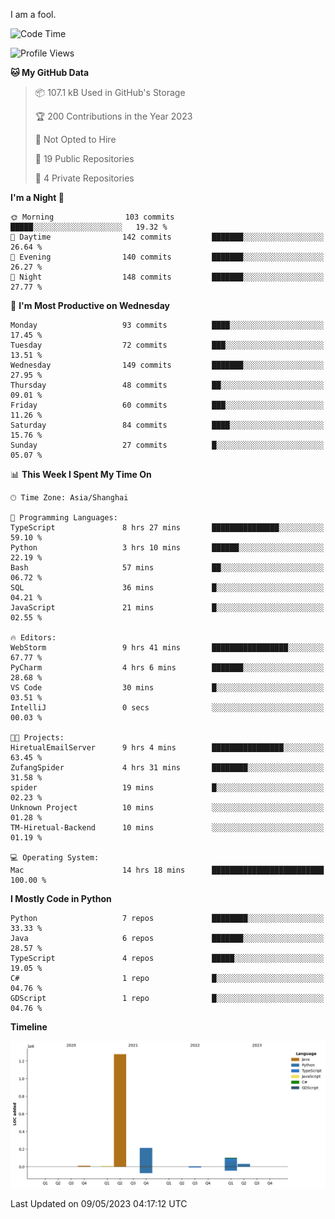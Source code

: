 I am a fool.

<!--START_SECTION:waka-->
![Code Time](http://img.shields.io/badge/Code%20Time-383%20hrs%2043%20mins-blue)

![Profile Views](http://img.shields.io/badge/Profile%20Views-21-blue)

**🐱 My GitHub Data** 

> 📦 107.1 kB Used in GitHub's Storage 
 > 
> 🏆 200 Contributions in the Year 2023
 > 
> 🚫 Not Opted to Hire
 > 
> 📜 19 Public Repositories 
 > 
> 🔑 4 Private Repositories 
 > 
**I'm a Night 🦉** 

```text
🌞 Morning                103 commits         █████░░░░░░░░░░░░░░░░░░░░   19.32 % 
🌆 Daytime                142 commits         ███████░░░░░░░░░░░░░░░░░░   26.64 % 
🌃 Evening                140 commits         ███████░░░░░░░░░░░░░░░░░░   26.27 % 
🌙 Night                  148 commits         ███████░░░░░░░░░░░░░░░░░░   27.77 % 
```
📅 **I'm Most Productive on Wednesday** 

```text
Monday                   93 commits          ████░░░░░░░░░░░░░░░░░░░░░   17.45 % 
Tuesday                  72 commits          ███░░░░░░░░░░░░░░░░░░░░░░   13.51 % 
Wednesday                149 commits         ███████░░░░░░░░░░░░░░░░░░   27.95 % 
Thursday                 48 commits          ██░░░░░░░░░░░░░░░░░░░░░░░   09.01 % 
Friday                   60 commits          ███░░░░░░░░░░░░░░░░░░░░░░   11.26 % 
Saturday                 84 commits          ████░░░░░░░░░░░░░░░░░░░░░   15.76 % 
Sunday                   27 commits          █░░░░░░░░░░░░░░░░░░░░░░░░   05.07 % 
```


📊 **This Week I Spent My Time On** 

```text
🕑︎ Time Zone: Asia/Shanghai

💬 Programming Languages: 
TypeScript               8 hrs 27 mins       ███████████████░░░░░░░░░░   59.10 % 
Python                   3 hrs 10 mins       ██████░░░░░░░░░░░░░░░░░░░   22.19 % 
Bash                     57 mins             ██░░░░░░░░░░░░░░░░░░░░░░░   06.72 % 
SQL                      36 mins             █░░░░░░░░░░░░░░░░░░░░░░░░   04.21 % 
JavaScript               21 mins             █░░░░░░░░░░░░░░░░░░░░░░░░   02.55 % 

🔥 Editors: 
WebStorm                 9 hrs 41 mins       █████████████████░░░░░░░░   67.77 % 
PyCharm                  4 hrs 6 mins        ███████░░░░░░░░░░░░░░░░░░   28.68 % 
VS Code                  30 mins             █░░░░░░░░░░░░░░░░░░░░░░░░   03.51 % 
IntelliJ                 0 secs              ░░░░░░░░░░░░░░░░░░░░░░░░░   00.03 % 

🐱‍💻 Projects: 
HiretualEmailServer      9 hrs 4 mins        ████████████████░░░░░░░░░   63.45 % 
ZufangSpider             4 hrs 31 mins       ████████░░░░░░░░░░░░░░░░░   31.58 % 
spider                   19 mins             █░░░░░░░░░░░░░░░░░░░░░░░░   02.23 % 
Unknown Project          10 mins             ░░░░░░░░░░░░░░░░░░░░░░░░░   01.28 % 
TM-Hiretual-Backend      10 mins             ░░░░░░░░░░░░░░░░░░░░░░░░░   01.19 % 

💻 Operating System: 
Mac                      14 hrs 18 mins      █████████████████████████   100.00 % 
```

**I Mostly Code in Python** 

```text
Python                   7 repos             ████████░░░░░░░░░░░░░░░░░   33.33 % 
Java                     6 repos             ███████░░░░░░░░░░░░░░░░░░   28.57 % 
TypeScript               4 repos             █████░░░░░░░░░░░░░░░░░░░░   19.05 % 
C#                       1 repo              █░░░░░░░░░░░░░░░░░░░░░░░░   04.76 % 
GDScript                 1 repo              █░░░░░░░░░░░░░░░░░░░░░░░░   04.76 % 
```



**Timeline**

![Lines of Code chart](https://raw.githubusercontent.com/VeejaLiu/VeejaLiu/master/assets/bar_graph.png)


 Last Updated on 09/05/2023 04:17:12 UTC
<!--END_SECTION:waka-->
